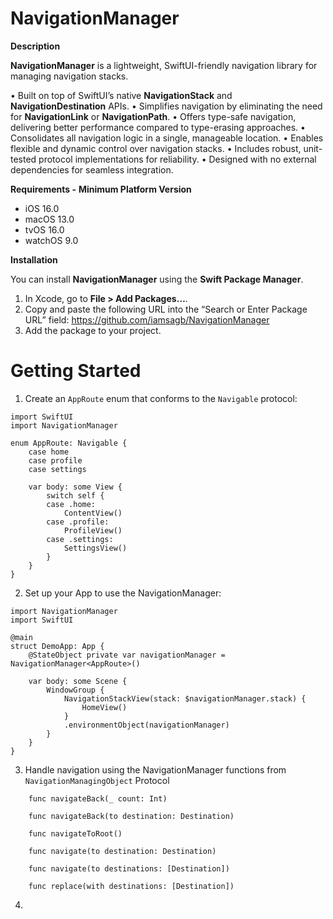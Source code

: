 # **NavigationManager**

**Description**

**NavigationManager** is a lightweight, SwiftUI-friendly navigation library for managing navigation stacks.

•  Built on top of SwiftUI’s native **NavigationStack** and **NavigationDestination** APIs.
•  Simplifies navigation by eliminating the need for **NavigationLink** or **NavigationPath**.
•  Offers type-safe navigation, delivering better performance compared to type-erasing approaches.
•  Consolidates all navigation logic in a single, manageable location.
•  Enables flexible and dynamic control over navigation stacks.
•  Includes robust, unit-tested protocol implementations for reliability.
•  Designed with no external dependencies for seamless integration.



**Requirements -** **Minimum Platform Version**

 - iOS  16.0 
 - macOS  13.0
 -  tvOS  16.0 
 - watchOS  9.0


**Installation**

 
You can install **NavigationManager** using the **Swift Package Manager**.

1.  In Xcode, go to **File > Add Packages…**.
2.  Copy and paste the following URL into the “Search or Enter Package URL” field:
https://github.com/iamsagb/NavigationManager
3.  Add the package to your project.


# Getting Started

1. Create an `AppRoute` enum that conforms to the `Navigable` protocol:


```
import SwiftUI
import NavigationManager

enum AppRoute: Navigable {
    case home
    case profile
    case settings

    var body: some View {
        switch self {
        case .home:
            ContentView()
        case .profile:
            ProfileView()
        case .settings:
            SettingsView()
        }
    }
}
```

2. Set up your App to use the NavigationManager:
```
import NavigationManager
import SwiftUI

@main
struct DemoApp: App {
    @StateObject private var navigationManager = NavigationManager<AppRoute>()

    var body: some Scene {
        WindowGroup {
            NavigationStackView(stack: $navigationManager.stack) {
                HomeView()
            }
            .environmentObject(navigationManager)
        }
    }
}
```

3. Handle navigation using the NavigationManager functions from `NavigationManagingObject` Protocol

```
    func navigateBack(_ count: Int)

    func navigateBack(to destination: Destination)

    func navigateToRoot()

    func navigate(to destination: Destination)

    func navigate(to destinations: [Destination])

    func replace(with destinations: [Destination])
```

4. 
